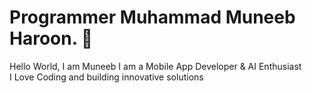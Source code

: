 # Programmer Muhammad Muneeb Haroon. 📱

Hello World, I am Muneeb
I am a Mobile App Developer & AI Enthusiast  
I Love Coding and building innovative solutions
